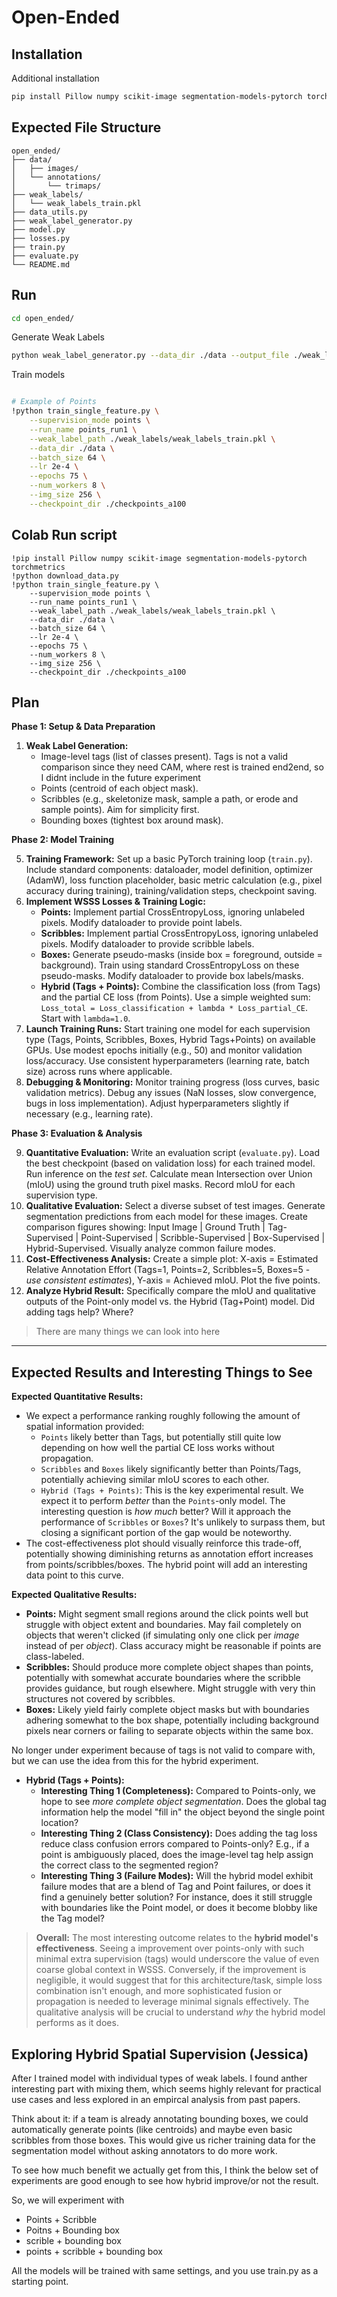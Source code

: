 
# Open-Ended




## Installation
Additional installation
```bash
pip install Pillow numpy scikit-image segmentation-models-pytorch torchmetrics
```

## Expected File Structure
```
open_ended/
├── data/                     
│   ├── images/
│   └── annotations/
│       └── trimaps/
├── weak_labels/              
│   └── weak_labels_train.pkl
├── data_utils.py             
├── weak_label_generator.py   
├── model.py                  
├── losses.py                 
├── train.py                  
├── evaluate.py               
└── README.md                 
```
## Run


```bash
cd open_ended/
```

Generate Weak Labels
```bash
python weak_label_generator.py --data_dir ./data --output_file ./weak_labels/weak_labels_train.pkl
```

Train models
```bash

# Example of Points
!python train_single_feature.py \
    --supervision_mode points \
    --run_name points_run1 \
    --weak_label_path ./weak_labels/weak_labels_train.pkl \
    --data_dir ./data \
    --batch_size 64 \
    --lr 2e-4 \
    --epochs 75 \
    --num_workers 8 \
    --img_size 256 \
    --checkpoint_dir ./checkpoints_a100


```


## Colab Run script

```
!pip install Pillow numpy scikit-image segmentation-models-pytorch torchmetrics
!python download_data.py
!python train_single_feature.py \
    --supervision_mode points \
    --run_name points_run1 \
    --weak_label_path ./weak_labels/weak_labels_train.pkl \
    --data_dir ./data \
    --batch_size 64 \
    --lr 2e-4 \
    --epochs 75 \
    --num_workers 8 \
    --img_size 256 \
    --checkpoint_dir ./checkpoints_a100
```

## Plan

**Phase 1: Setup & Data Preparation**


1.  **Weak Label Generation:** 
    *   Image-level tags (list of classes present). Tags is not a valid comparison since they need CAM, where rest is trained end2end, so I didnt include in the future experiment
    *   Points (centroid of each object mask).
    *   Scribbles (e.g., skeletonize mask, sample a path, or erode and sample points). Aim for simplicity first.
    *   Bounding boxes (tightest box around mask).

**Phase 2: Model Training**

5.  **Training Framework:** Set up a basic PyTorch training loop (`train.py`). Include standard components: dataloader, model definition, optimizer (AdamW), loss function placeholder, basic metric calculation (e.g., pixel accuracy during training), training/validation steps, checkpoint saving.
6.  **Implement WSSS Losses & Training Logic:**
    *   **Points:** Implement partial CrossEntropyLoss, ignoring unlabeled pixels. Modify dataloader to provide point labels.
    *   **Scribbles:** Implement partial CrossEntropyLoss, ignoring unlabeled pixels. Modify dataloader to provide scribble labels.
    *   **Boxes:** Generate pseudo-masks (inside box = foreground, outside = background). Train using standard CrossEntropyLoss on these pseudo-masks. Modify dataloader to provide box labels/masks.
    *   **Hybrid (Tags + Points):** Combine the classification loss (from Tags) and the partial CE loss (from Points). Use a simple weighted sum: `Loss_total = Loss_classification + lambda * Loss_partial_CE`. Start with `lambda=1.0`.
7.  **Launch Training Runs:** Start training one model for each supervision type (Tags, Points, Scribbles, Boxes, Hybrid Tags+Points) on available GPUs. Use modest epochs initially (e.g., 50) and monitor validation loss/accuracy. Use consistent hyperparameters (learning rate, batch size) across runs where applicable.
8.  **Debugging & Monitoring:** Monitor training progress (loss curves, basic validation metrics). Debug any issues (NaN losses, slow convergence, bugs in loss implementation). Adjust hyperparameters slightly if necessary (e.g., learning rate).

**Phase 3: Evaluation & Analysis**

9.  **Quantitative Evaluation:** Write an evaluation script (`evaluate.py`). Load the best checkpoint (based on validation loss) for each trained model. Run inference on the *test set*. Calculate mean Intersection over Union (mIoU) using the ground truth pixel masks. Record mIoU for each supervision type.
10.  **Qualitative Evaluation:** Select a diverse subset of test images. Generate segmentation predictions from each model for these images. Create comparison figures showing: Input Image | Ground Truth | Tag-Supervised | Point-Supervised | Scribble-Supervised | Box-Supervised | Hybrid-Supervised. Visually analyze common failure modes.
11.  **Cost-Effectiveness Analysis:** Create a simple plot: X-axis = Estimated Relative Annotation Effort (Tags=1, Points=2, Scribbles=5, Boxes=5 - *use consistent estimates*), Y-axis = Achieved mIoU. Plot the five points.
12.  **Analyze Hybrid Result:** Specifically compare the mIoU and qualitative outputs of the Point-only model vs. the Hybrid (Tag+Point) model. Did adding tags help? Where?

> There are many things we can look into here



---

## Expected Results and Interesting Things to See

**Expected Quantitative Results:**

*   We expect a performance ranking roughly following the amount of spatial information provided:
    *   `Points` likely better than Tags, but potentially still quite low depending on how well the partial CE loss works without propagation.
    *   `Scribbles` and `Boxes` likely significantly better than Points/Tags, potentially achieving similar mIoU scores to each other.
    *   `Hybrid (Tags + Points)`: This is the key experimental result. We expect it to perform *better* than the `Points`-only model. The interesting question is *how much* better? Will it approach the performance of `Scribbles` or `Boxes`? It's unlikely to surpass them, but closing a significant portion of the gap would be noteworthy.
*   The cost-effectiveness plot should visually reinforce this trade-off, potentially showing diminishing returns as annotation effort increases from points/scribbles/boxes. The hybrid point will add an interesting data point to this curve.

**Expected Qualitative Results:**

*   **Points:** Might segment small regions around the click points well but struggle with object extent and boundaries. May fail completely on objects that weren't clicked (if simulating only one click per *image* instead of per *object*). Class accuracy might be reasonable if points are class-labeled.
*   **Scribbles:** Should produce more complete object shapes than points, potentially with somewhat accurate boundaries where the scribble provides guidance, but rough elsewhere. Might struggle with very thin structures not covered by scribbles.
*   **Boxes:** Likely yield fairly complete object masks but with boundaries adhering somewhat to the box shape, potentially including background pixels near corners or failing to separate objects within the same box.



No longer under experiment because of tags is not valid to compare with, but we can use the idea from this for the hybrid experiment.

*   **Hybrid (Tags + Points):**
    *   **Interesting Thing 1 (Completeness):** Compared to Points-only, we hope to see *more complete object segmentation*. Does the global tag information help the model "fill in" the object beyond the single point location?
    *   **Interesting Thing 2 (Class Consistency):** Does adding the tag loss reduce class confusion errors compared to Points-only? E.g., if a point is ambiguously placed, does the image-level tag help assign the correct class to the segmented region?
    *   **Interesting Thing 3 (Failure Modes):** Will the hybrid model exhibit failure modes that are a blend of Tag and Point failures, or does it find a genuinely better solution? For instance, does it still struggle with boundaries like the Point model, or does it become blobby like the Tag model?

>  **Overall:** The most interesting outcome relates to the **hybrid model's effectiveness**. Seeing a improvement over points-only with such minimal extra supervision (tags) would underscore the value of even coarse global context in WSSS. Conversely, if the improvement is negligible, it would suggest that for this architecture/task, simple loss combination isn't enough, and more sophisticated fusion or propagation is needed to leverage minimal signals effectively. The qualitative analysis will be crucial to understand *why* the hybrid model performs as it does.



## Exploring Hybrid Spatial Supervision (Jessica)

After I trained model with individual types of weak labels. I found anther interesting part with mixing them, which seems highly relevant for practical use cases and less explored in an empircal analysis from past papers.

Think about it: if a team is already annotating bounding boxes, we could automatically generate points (like centroids) and maybe even basic scribbles from those boxes. This would give us richer training data for the segmentation model without asking annotators to do more work.

To see how much benefit we actually get from this, I think the below set of experiments are good enough to see how hybrid improve/or not the result.



So, we will experiment with
  - Points + Scribble
  - Poitns + Bounding box
  - scrible + bounding box
  - points + scribble + bounding box


All the models will be trained with same settings, and you use train.py as a starting point.